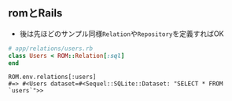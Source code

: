 
## romとRails

* 後は先ほどのサンプル同様`Relation`や`Repository`を定義すればOK

```ruby
# app/relations/users.rb
class Users < ROM::Relation[:sql]
end
```

```
ROM.env.relations[:users]
#=> #<Users dataset=#<Sequel::SQLite::Dataset: "SELECT * FROM `users`">>
```

